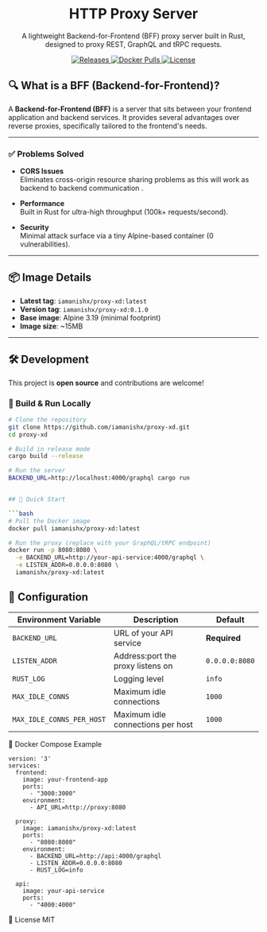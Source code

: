 <div align="center">

  <h1>HTTP Proxy Server</h1>

  <p>
    A lightweight Backend-for-Frontend (BFF) proxy server built in Rust, designed to proxy REST, GraphQL and tRPC requests.
  </p>

  <a href="https://github.com/iamanishx/proxy-xd/releases">
    <img src="https://img.shields.io/github/release/iamanishx/proxy-xd.svg" alt="Releases" />
  </a>
  <a href="https://hub.docker.com/r/iamanishx/proxy-xd">
    <img src="https://img.shields.io/docker/pulls/iamanishx/proxy-xd" alt="Docker Pulls" />
  </a>
  <a href="https://github.com/iamanishx/proxy-xd/blob/main/LICENSE">
    <img src="https://img.shields.io/github/license/iamanishx/proxy-xd" alt="License" />
  </a>

</div>

## 🔍 What is a BFF (Backend-for-Frontend)?

A **Backend-for-Frontend (BFF)** is a server that sits between your frontend application and backend services. It provides several advantages over  reverse proxies, specifically tailored to the frontend's needs.

---

### ✅ Problems Solved

- **CORS Issues**  
  Eliminates cross-origin resource sharing problems as this will work as backend to backend communication .

- **Performance**  
  Built in Rust for ultra-high throughput (100k+ requests/second).

- **Security**  
  Minimal attack surface via a tiny Alpine-based container (0 vulnerabilities).

---

## 📦 Image Details

- **Latest tag**: `iamanishx/proxy-xd:latest`  
- **Version tag**: `iamanishx/proxy-xd:0.1.0`  
- **Base image**: Alpine 3.19 (minimal footprint)  
- **Image size**: ~15MB  

---

## 🛠️ Development

This project is **open source** and contributions are welcome!

### 🔧 Build & Run Locally

```bash
# Clone the repository
git clone https://github.com/iamanishx/proxy-xd.git
cd proxy-xd

# Build in release mode
cargo build --release

# Run the server
BACKEND_URL=http://localhost:4000/graphql cargo run


## 🚀 Quick Start

```bash
# Pull the Docker image
docker pull iamanishx/proxy-xd:latest

# Run the proxy (replace with your GraphQL/tRPC endpoint)
docker run -p 8080:8080 \
  -e BACKEND_URL=http://your-api-service:4000/graphql \
  -e LISTEN_ADDR=0.0.0.0:8080 \
  iamanishx/proxy-xd:latest
```
## 🔧 Configuration

| Environment Variable       | Description                           | Default         |
|---------------------------|---------------------------------------|-----------------|
| `BACKEND_URL`             | URL of your API service               | **Required**    |
| `LISTEN_ADDR`             | Address:port the proxy listens on     | `0.0.0.0:8080`  |
| `RUST_LOG`                | Logging level                         | `info`          |
| `MAX_IDLE_CONNS`          | Maximum idle connections              | `1000`          |
| `MAX_IDLE_CONNS_PER_HOST` | Maximum idle connections per host     | `1000`          |
 

🐳 Docker Compose Example
```
version: '3'
services:
  frontend:
    image: your-frontend-app
    ports:
      - "3000:3000"
    environment:
      - API_URL=http://proxy:8080

  proxy:
    image: iamanishx/proxy-xd:latest
    ports:
      - "8080:8080"
    environment:
      - BACKEND_URL=http://api:4000/graphql
      - LISTEN_ADDR=0.0.0.0:8080
      - RUST_LOG=info

  api:
    image: your-api-service
    ports:
      - "4000:4000"
```      

📄 License
MIT
